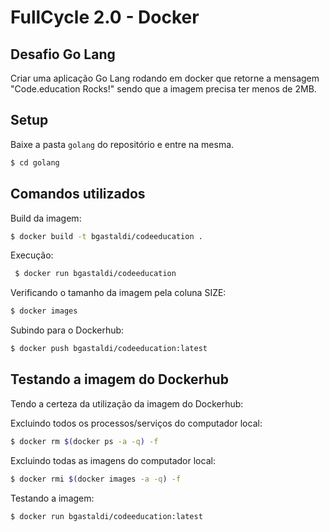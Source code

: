 # FullCycle 2.0 - Docker
## Desafio Go Lang

Criar uma aplicação Go Lang rodando em docker que retorne a mensagem "Code.education Rocks!" sendo que a imagem precisa ter menos de 2MB.

## Setup

Baixe a pasta `golang` do repositório e entre na mesma.
``` bash
$ cd golang
```

## Comandos utilizados

Build da imagem:
``` bash
$ docker build -t bgastaldi/codeeducation .
```

Execução:
``` bash
 $ docker run bgastaldi/codeeducation
```

Verificando o tamanho da imagem pela coluna SIZE:
``` bash
$ docker images
```

Subindo para o Dockerhub:
``` bash
$ docker push bgastaldi/codeeducation:latest
```

## Testando a imagem do Dockerhub

Tendo a certeza da utilização da imagem do Dockerhub:

Excluindo todos os processos/serviços do computador local:
``` bash
$ docker rm $(docker ps -a -q) -f  
```

Excluindo todas as imagens do computador local:
``` bash
$ docker rmi $(docker images -a -q) -f
```

Testando a imagem:
``` bash
$ docker run bgastaldi/codeeducation:latest
```
